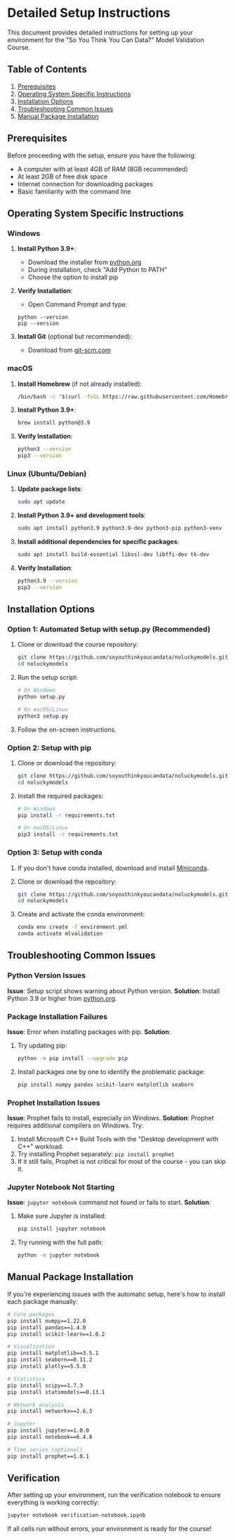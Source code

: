# Detailed Setup Instructions

This document provides detailed instructions for setting up your environment for the "So You Think You Can Data?" Model Validation Course.

## Table of Contents
1. [Prerequisites](#prerequisites)
2. [Operating System Specific Instructions](#operating-system-specific-instructions)
3. [Installation Options](#installation-options)
4. [Troubleshooting Common Issues](#troubleshooting-common-issues)
5. [Manual Package Installation](#manual-package-installation)

## Prerequisites

Before proceeding with the setup, ensure you have the following:

- A computer with at least 4GB of RAM (8GB recommended)
- At least 2GB of free disk space
- Internet connection for downloading packages
- Basic familiarity with the command line

## Operating System Specific Instructions

### Windows

1. **Install Python 3.9+**:
   - Download the installer from [python.org](https://www.python.org/downloads/)
   - During installation, check "Add Python to PATH"
   - Choose the option to install pip

2. **Verify Installation**:
   - Open Command Prompt and type:
   ```
   python --version
   pip --version
   ```

3. **Install Git** (optional but recommended):
   - Download from [git-scm.com](https://git-scm.com/download/win)
   
### macOS

1. **Install Homebrew** (if not already installed):
   ```bash
   /bin/bash -c "$(curl -fsSL https://raw.githubusercontent.com/Homebrew/install/HEAD/install.sh)"
   ```

2. **Install Python 3.9+**:
   ```bash
   brew install python@3.9
   ```

3. **Verify Installation**:
   ```bash
   python3 --version
   pip3 --version
   ```

### Linux (Ubuntu/Debian)

1. **Update package lists**:
   ```bash
   sudo apt update
   ```

2. **Install Python 3.9+ and development tools**:
   ```bash
   sudo apt install python3.9 python3.9-dev python3-pip python3-venv
   ```

3. **Install additional dependencies for specific packages**:
   ```bash
   sudo apt install build-essential libssl-dev libffi-dev tk-dev
   ```

4. **Verify Installation**:
   ```bash
   python3.9 --version
   pip3 --version
   ```

## Installation Options

### Option 1: Automated Setup with setup.py (Recommended)

1. Clone or download the course repository:
   ```bash
   git clone https://github.com/soyouthinkyoucandata/noluckymodels.git
   cd noluckymodels
   ```

2. Run the setup script:
   ```bash
   # On Windows
   python setup.py
   
   # On macOS/Linux
   python3 setup.py
   ```

3. Follow the on-screen instructions.

### Option 2: Setup with pip

1. Clone or download the repository:
   ```bash
   git clone https://github.com/soyouthinkyoucandata/noluckymodels.git
   cd noluckymodels
   ```

2. Install the required packages:
   ```bash
   # On Windows
   pip install -r requirements.txt
   
   # On macOS/Linux
   pip3 install -r requirements.txt
   ```

### Option 3: Setup with conda

1. If you don't have conda installed, download and install [Miniconda](https://docs.conda.io/en/latest/miniconda.html).

2. Clone or download the repository:
   ```bash
   git clone https://github.com/soyouthinkyoucandata/noluckymodels.git
   cd noluckymodels
   ```

3. Create and activate the conda environment:
   ```bash
   conda env create -f environment.yml
   conda activate mlvalidation
   ```

## Troubleshooting Common Issues

### Python Version Issues

**Issue**: Setup script shows warning about Python version.
**Solution**: Install Python 3.9 or higher from [python.org](https://www.python.org/downloads/).

### Package Installation Failures

**Issue**: Error when installing packages with pip.
**Solution**: 
1. Try updating pip:
   ```bash
   python -m pip install --upgrade pip
   ```

2. Install packages one by one to identify the problematic package:
   ```bash
   pip install numpy pandas scikit-learn matplotlib seaborn
   ```

### Prophet Installation Issues

**Issue**: Prophet fails to install, especially on Windows.
**Solution**: Prophet requires additional compilers on Windows. Try:

1. Install Microsoft C++ Build Tools with the "Desktop development with C++" workload.
2. Try installing Prophet separately: `pip install prophet`
3. If it still fails, Prophet is not critical for most of the course - you can skip it.

### Jupyter Notebook Not Starting

**Issue**: `jupyter notebook` command not found or fails to start.
**Solution**:
1. Make sure Jupyter is installed:
   ```bash
   pip install jupyter notebook
   ```
   
2. Try running with the full path:
   ```bash
   python -m jupyter notebook
   ```

## Manual Package Installation

If you're experiencing issues with the automatic setup, here's how to install each package manually:

```bash
# Core packages
pip install numpy==1.22.0
pip install pandas==1.4.0
pip install scikit-learn==1.0.2

# Visualization
pip install matplotlib==3.5.1
pip install seaborn==0.11.2
pip install plotly==5.5.0

# Statistics
pip install scipy==1.7.3
pip install statsmodels==0.13.1

# Network analysis
pip install networkx==2.6.3

# Jupyter
pip install jupyter==1.0.0
pip install notebook==6.4.8

# Time series (optional)
pip install prophet==1.0.1
```

## Verification

After setting up your environment, run the verification notebook to ensure everything is working correctly:

```bash
jupyter notebook verification-notebook.ipynb
```

If all cells run without errors, your environment is ready for the course!
